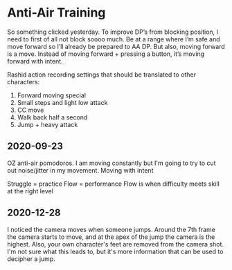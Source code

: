 # Anti-Air Training

So something clicked yesterday. To improve DP’s from blocking position, I need to first of all not block soooo much. Be at a range where I’m safe and move forward so I’ll already be prepared to AA DP. But also, moving forward is a move. Instead of moving forward + pressing a button, it’s moving forward with intent.

Rashid action recording settings that should be translated to other characters:

1. Forward moving special
1. Small steps and light low attack
1. CC move
1. Walk back half a second
1. Jump + heavy attack

## 2020-09-23

OZ anti-air pomodoros. I am moving constantly but I'm going to try to cut out noise/jitter in my movement. Moving with intent

Struggle = practice
Flow = performance
Flow is when difficulty meets skill at the right level

## 2020-12-28

I noticed the camera moves when someone jumps. Around the 7th frame the camera starts to move, and at the apex of the jump the camera is the highest. Also, your own character's feet are removed from the camera shot. I'm not sure what this leads to, but it's more information that can be used to decipher a jump.
